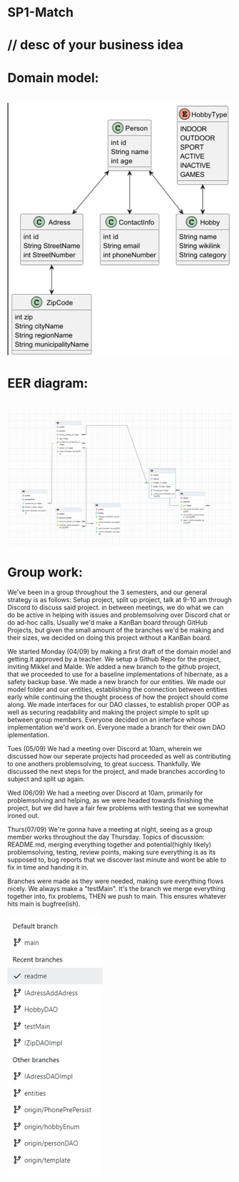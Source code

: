 # SP1-Match
# // desc of your business idea


# Domain model:
# ![domain model](image.png)
# EER diagram: 
# ![eer diagram](image-1.png)
#
# Group work:
We've been in a group throughout the 3 semesters, and our general strategy is as follows:
Setup project, split up project, talk at 9-10 am through Discord to discuss said project. 
in between meetings, we do what we can do be active in helping with issues and problemsolving over Discord chat or do ad-hoc calls.
Usually we'd make a KanBan board through GitHub Projects, but given the small amount of the branches we'd be making and their sizes, we decided on doing this project without a KanBan board.

 We started Monday (04/09) by making a first draft of the domain model and getting it approved by a teacher.
 We setup a Github Repo for the project, inviting Mikkel and Malde.
 We added a new branch to the github project, that we proceeded to use for a baseline implementations of hibernate, as a safety backup base.
 We made a new branch for our entities.
 We made our model folder and our entities, establishing the connection between entities early while continuing the thought process of how the project should come along.
 We made interfaces for our DAO classes, to establish proper OOP as well as securing readability and making the project simple to split up between group members.
 Everyone decided on an interface whose implementation we'd work on. 
 Everyone made a branch for their own DAO iplementation.




 Tues (05/09) We had a meeting over Discord at 10am, wherein we discussed how our seperate projects had proceeded as well as contributing to one anothers problemsolving, to great success. Thankfully.
 We discussed the next steps for the project, and made branches according to subject and split up again.

 Wed (06/09) We had a meeting over Discord at 10am, primarily for problemsolving and helping, as we were headed towards finishing the project, but we did have a fair few problems with testing that we somewhat ironed out.

 Thurs(07/09) We're gonna have a meeting at night, seeing as a group member works throughout the day Thursday. Topics of discussion: README.md, merging everything together and potential(highly likely) problemsolving, testing, review points, making sure everything is as its supposed to, bug reports that we discover last minute and wont be able to fix in time and handing it in.

Branches were made as they were needed, making sure everything flows nicely.
We always make a "testMain". It's the branch we merge everything together into, fix problems, THEN we push to main. This ensures whatever hits main is bugfree(ish).

 ![Alt text](image-3.png)


 
 





